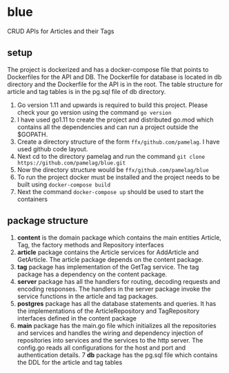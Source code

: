 # blue
CRUD APIs for Articles and their Tags

## setup
The project is dockerized and has a docker-compose file that points to Dockerfiles for the API and DB. The Dockerfile for database is located in db directory and the Dockerfile for the API is in the root. The table structure for article and tag tables is in the pg.sql file of db directory.

1. Go version 1.11 and upwards is required to build this project. Please check your go version using the command ```go version```
2. I have used go1.11 to create the project and distributed go.mod which contains all the dependencies and can run a project outside the $GOPATH.
3. Create a directory structure of the form ```ffx/github.com/pamelag```. I have used github code layout.
4. Next cd to the directory pamelag and run the command ```git clone https://github.com/pamelag/blue.git```
5. Now the directory structure would be ```ffx/github.com/pamelag/blue```
6. To run the project docker must be installed and the project needs to be built using ```docker-compose build``` 
7. Next the command ```docker-compose up``` should be used to start the containers

## package structure
1. **content** is the domain package which contains the main entities Article, Tag, the factory methods and Repository interfaces
2. **article** package contains the Article services for AddArticle and GetArticle. The article package depends on the content package.
3. **tag** package has implementation of the GetTag service. The tag package has a dependency on the content package.
4. **server** package has all the handlers for routing, decoding requests and encoding responses. The handlers in the server package invoke the service functions in the article and tag packages.
5. **postgres** package has all the database statements and queries. It has the implementations of the ArticleRepository and TagRepository interfaces defined in the content package
6. **main** package has the main.go file which initializes all the repositories and services and handles the wiring and dependency injection of repositories into services and the services to the http server. The config.go reads all configurations for the host and port and authentication details.
7 **db** package has the pg.sql file which contains the DDL for the article and tag tables
